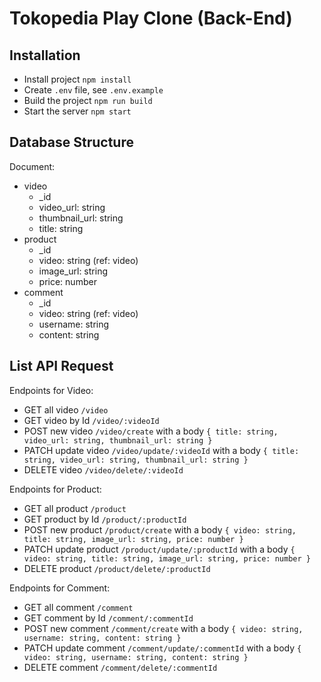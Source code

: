 # Tokopedia Play Clone (Back-End)

## Installation
- Install project `npm install`
- Create `.env` file, see `.env.example`
- Build the project `npm run build`
- Start the server `npm start`

## Database Structure
Document:
- video
  - _id
  - video_url: string
  - thumbnail_url: string
  - title: string
- product
  - _id
  - video: string (ref: video)
  - image_url: string
  - price: number
- comment
  - _id
  - video: string (ref: video)
  - username: string
  - content: string
## List API Request
Endpoints for Video:
- GET all video `/video`
- GET video by Id `/video/:videoId`
- POST new video `/video/create` with a body `{ title: string, video_url: string, thumbnail_url: string }`
- PATCH update video `/video/update/:videoId` with a body `{ title: string, video_url: string, thumbnail_url: string }`
- DELETE video `/video/delete/:videoId`

Endpoints for Product:
- GET all product `/product`
- GET product by Id `/product/:productId`
- POST new product `/product/create` with a body `{ video: string, title: string, image_url: string, price: number }`
- PATCH update product `/product/update/:productId` with a body `{ video: string, title: string, image_url: string, price: number }`
- DELETE product `/product/delete/:productId`

Endpoints for Comment:
- GET all comment `/comment`
- GET comment by Id `/comment/:commentId`
- POST new comment `/comment/create` with a body `{ video: string, username: string, content: string }`
- PATCH update comment `/comment/update/:commentId` with a body `{ video: string, username: string, content: string }`
- DELETE comment `/comment/delete/:commentId`
